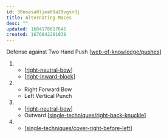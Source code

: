 ```yaml
---
id: 38noasa8ljeat9a29vgsn3j
title: Alternating Maces
desc: ""
updated: 1684178617645
created: 1676842281038
---
```


Defense against Two Hand Push
[[web-of-knowledge/pushes]]

1.  - [[right-neutral-bow]]
    - [[right-inward-block]]
2.  - Right Forward Bow
    - Left Vertical Punch
3.  - [[right-neutral-bow]]
    - Outward [[single-techniques/right-back-knuckle]]
4.  - [[single-techniques/cover-right-before-left]]

[//begin]: # "Autogenerated link references for markdown compatibility"
[web-of-knowledge/pushes]: ../web-of-knowledge/pushes "Pushes"
[right-neutral-bow]: ../single-techniques/right-neutral-bow "Right Neutral Bow"
[right-inward-block]: ../single-techniques/right-inward-block "Right Inward Block"
[single-techniques/right-back-knuckle]: ../single-techniques/right-back-knuckle "Right Back Knuckle"
[single-techniques/cover-right-before-left]: ../single-techniques/cover-right-before-left "Cover Right before Left"
[//end]: # "Autogenerated link references"
